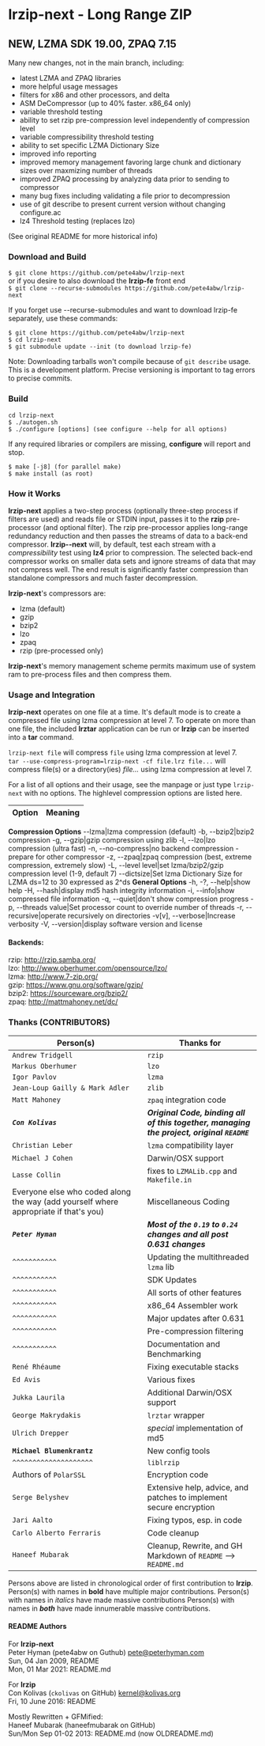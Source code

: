 lrzip-next - Long Range ZIP
======================

## NEW, LZMA SDK 19.00, ZPAQ 7.15

Many new changes, not in the main branch, including:
* latest LZMA and ZPAQ libraries
* more helpful usage messages
* filters for x86 and other processors, and delta
* ASM DeCompressor (up to 40% faster. x86_64 only)
* variable threshold testing
* ability to set rzip pre-compression level independently of compression level
* variable compressibility threshold testing
* ability to set specific LZMA Dictionary Size
* improved info reporting
* improved memory management favoring large chunk and dictionary sizes over maxmizing number of threads
* improved ZPAQ processing by analyzing data prior to sending to compressor
* many bug fixes including validating a file prior to decompression
* use of git describe to present current version without changing configure.ac
* lz4 Threshold testing (replaces lzo)

(See original README for more historical info)

### Download and Build
`$ git clone https://github.com/pete4abw/lrzip-next`\
or if you desire to also download the **lrzip-fe** front end\
`$ git clone --recurse-submodules https://github.com/pete4abw/lrzip-next`

If you forget use --recurse-submodules and want to download lrzip-fe separately, use these commands:
```
$ git clone https://github.com/pete4abw/lrzip-next
$ cd lrzip-next
$ git submodule update --init (to download lrzip-fe)
```
Note: Downloading tarballs won't compile because of `git describe` usage. This is a
development platform. Precise versioning is important to tag errors to precise
commits.

### Build
```
cd lrzip-next
$ ./autogen.sh
$ ./configure [options] (see configure --help for all options)
```
If any required libraries or compilers are missing, **configure** will report and stop.
```
$ make [-j8] (for parallel make)
$ make install (as root)
```

### How it Works
**lrzip-next** applies a two-step process (optionally three-step process if filters are used) 
and reads file or STDIN input, passes it to the **rzip** pre-processor (and optional filter). 
The rzip pre-processor applies long-range redundancy reduction and then passes the streams of 
data to a back-end compressor. **lrzip--next** will, by default, test each stream with a *compressibility* 
test using **lz4** prior to compression. The selected back-end compressor works on smaller data 
sets and ignore streams of data that may not compress well. The end result is significantly 
faster compression than standalone compressors and much faster decompression.

**lrzip-next**'s compressors are:
* lzma (default)
* gzip
* bzip2
* lzo
* zpaq
* rzip (pre-processed only)

**lrzip-next**'s memory management scheme permits maximum use of system ram to pre-process files and then compress them.

### Usage and Integration
**lrzip-next** operates on one file at a time. It's default mode is to create a compressed file 
using lzma compression at level 7. To operate on more than one file, the included **lrztar** 
application can be run or **lrzip** can be inserted into a **tar** command.

`lrzip-next file` will compress `file` using lzma compression at level 7.  
`tar --use-compress-program=lrzip-next -cf file.lrz file...` will compress file(s) or a 
directory(ies) *file...* using lzma compression at level 7.

For a list of all options and their usage, see the manpage or just type `lrzip-next` 
with no options. The highlevel compression options are listed here.

Option|Meaning
---|---
**Compression Options**
--lzma|lzma compression (default)
-b, --bzip2|bzip2 compression
-g, --gzip|gzip compression using zlib
-l, --lzo|lzo compression (ultra fast)
-n, --no-compress|no backend compression - prepare for other compressor
-z, --zpaq|zpaq compression (best, extreme compression, extremely slow)
-L, --level level|set lzma/bzip2/gzip compression level (1-9, default 7)
--dictsize|Set lzma Dictionary Size for LZMA ds=12 to 30 expressed as 2^ds
**General Options**
-h, -?, --help|show help
-H, --hash|display md5 hash integrity information
-i, --info|show compressed file information
-q, --quiet|don't show compression progress
-p, --threads value|Set processor count to override number of threads
-r, --recursive|operate recursively on directories
-v[v], --verbose|Increase verbosity
-V, --version|display software version and license


#### Backends:
rzip:
<http://rzip.samba.org/>\
lzo:
<http://www.oberhumer.com/opensource/lzo/>\
lzma:
<http://www.7-zip.org/>\
gzip:
<https://www.gnu.org/software/gzip/>\
bzip2:
<https://sourceware.org/bzip2/>\
zpaq:
<http://mattmahoney.net/dc/>

### Thanks (CONTRIBUTORS)
|Person(s)|Thanks for|
|---|---|
|`Andrew Tridgell`|`rzip`|
|`Markus Oberhumer`|`lzo`|
|`Igor Pavlov`|`lzma`|
|`Jean-Loup Gailly & Mark Adler`|`zlib`|
|`Matt Mahoney`|`zpaq` integration code|
|***`Con Kolivas`***|***Original Code, binding all of this together, managing the project, original `README`***|
|`Christian Leber`|`lzma` compatibility layer|
|`Michael J Cohen`|Darwin/OSX support|
|`Lasse Collin`|fixes to `LZMALib.cpp` and `Makefile.in`|
|Everyone else who coded along the way (add yourself where appropriate if that's you)|Miscellaneous Coding|
|***`Peter Hyman`***|***Most of the `0.19` to `0.24` changes and all post 0.631 changes***|
|`^^^^^^^^^^^`|Updating the multithreaded `lzma` lib
|`^^^^^^^^^^^`|SDK Updates
|`^^^^^^^^^^^`|All sorts of other features
|`^^^^^^^^^^^`|x86_64 Assembler work
|`^^^^^^^^^^^`|Major updates after 0.631
|`^^^^^^^^^^^`|Pre-compression filtering
|`^^^^^^^^^^^`|Documentation and Benchmarking
|`René Rhéaume`|Fixing executable stacks|
|`Ed Avis`|Various fixes|
|`Jukka Laurila`|Additional Darwin/OSX support|
|`George Makrydakis`|`lrztar` wrapper|
|`Ulrich Drepper`|*special* implementation of md5|
|**`Michael Blumenkrantz`**|New config tools|
|`^^^^^^^^^^^^^^^^^^^^`|`liblrzip`|
|Authors of `PolarSSL`|Encryption code|
|`Serge Belyshev`|Extensive help, advice, and patches to implement secure encryption|
|`Jari Aalto`|Fixing typos, esp. in code|
|`Carlo Alberto Ferraris`|Code cleanup
|`Haneef Mubarak`|Cleanup, Rewrite, and GH Markdown of `README` --> `README.md`|

Persons above are listed in chronological order of first contribution to **lrzip**.
Person(s) with names in **bold** have multiple major contributions.
Person(s) with names in *italics* have made massive contributions
Person(s) with names in ***both*** have made innumerable massive contributions.

#### README Authors

For **lrzip-next**\
Peter Hyman (pete4abw on Guthub) <pete@peterhyman.com>\
Sun, 04 Jan 2009, README\
Mon, 01 Mar 2021: README.md

For **lrzip**\
Con Kolivas (`ckolivas` on GitHub) <kernel@kolivas.org>\
Fri, 10 June 2016: README

Mostly Rewritten + GFMified:\
Haneef Mubarak (haneefmubarak on GitHub)\
Sun/Mon Sep 01-02 2013: README.md (now OLDREADME.md)

